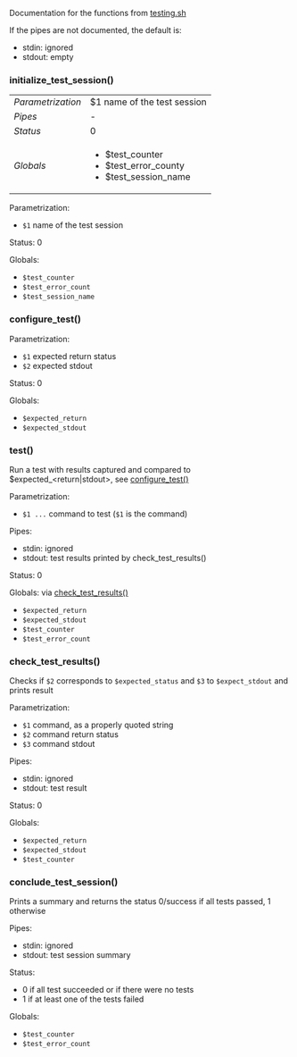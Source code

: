 Documentation for the functions from [testing.sh](testing.sh)

If the pipes are not documented, the default is:
- stdin: ignored
- stdout: empty

### initialize_test_session()

<table style="width=100%">
	<tr><td><em>Parametrization</em></td><td>$1 name of the test session</td></tr>
	<tr><td><em>Pipes</em></td><td>-</td><tr>
	<tr><td><em>Status</em></td><td>0</td></tr>
	<tr><td><em>Globals</em></td><td><ul>
		<li>$test_counter</li>
		<li>$test_error_county</li>
		<li>$test_session_name</li>
	</ul></td></tr>
</table>

Parametrization:
- `$1` name of the test session

Status: 0

Globals: 
- `$test_counter`
- `$test_error_count`
- `$test_session_name`

### configure_test()

Parametrization:
- `$1` expected return status
- `$2` expected stdout

Status: 0

Globals: 
- `$expected_return`
- `$expected_stdout`

### test()
Run a test with results captured and compared to $expected_<return|stdout>, see [configure_test()](#configure_test)

Parametrization:
- `$1 ...` command to test (`$1` is the command)

Pipes: 
- stdin: ignored
- stdout: test results printed by check_test_results()

Status: 0

Globals: via [check_test_results()](#check_test_results)
- `$expected_return` 
- `$expected_stdout`
- `$test_counter`
- `$test_error_count`  

### check_test_results()
Checks if `$2` corresponds to `$expected_status` and `$3` to `$expect_stdout` and prints result

Parametrization:
- `$1` command, as a properly quoted string
- `$2` command return status
- `$3` command stdout

Pipes: 
- stdin: ignored
- stdout: test result

Status: 0

Globals: 
- `$expected_return`
- `$expected_stdout`
- `$test_counter`

### conclude_test_session()
Prints a summary and returns the status 0/success if all tests passed, 1 otherwise

Pipes: 
- stdin: ignored
- stdout: test session summary

Status: 
- 0 if all test succeeded or if there were no tests
- 1 if at least one of the tests failed

Globals: 
- `$test_counter` 
- `$test_error_count`


